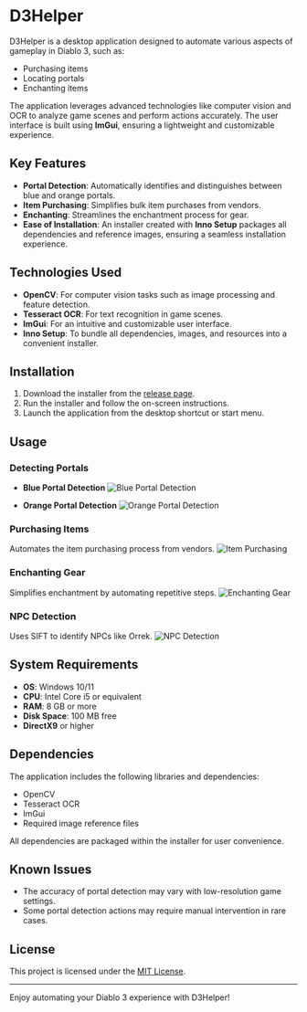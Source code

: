 # D3Helper

D3Helper is a desktop application designed to automate various aspects of gameplay in Diablo 3, such as:
- Purchasing items
- Locating portals
- Enchanting items

The application leverages advanced technologies like computer vision and OCR to analyze game scenes and perform actions accurately. The user interface is built using **ImGui**, ensuring a lightweight and customizable experience.

## Key Features

- **Portal Detection**: Automatically identifies and distinguishes between blue and orange portals.
- **Item Purchasing**: Simplifies bulk item purchases from vendors.
- **Enchanting**: Streamlines the enchantment process for gear.
- **Ease of Installation**: An installer created with **Inno Setup** packages all dependencies and reference images, ensuring a seamless installation experience.

## Technologies Used

- **OpenCV**: For computer vision tasks such as image processing and feature detection.
- **Tesseract OCR**: For text recognition in game scenes.
- **ImGui**: For an intuitive and customizable user interface.
- **Inno Setup**: To bundle all dependencies, images, and resources into a convenient installer.

## Installation

1. Download the installer from the [release page](#).
2. Run the installer and follow the on-screen instructions.
3. Launch the application from the desktop shortcut or start menu.

## Usage

### Detecting Portals
- **Blue Portal Detection**
  ![Blue Portal Detection](https://imgur.com/gallery/blue-portal-y3mdyWG)

- **Orange Portal Detection**
  ![Orange Portal Detection](#)

### Purchasing Items
Automates the item purchasing process from vendors.
![Item Purchasing](#)

### Enchanting Gear
Simplifies enchantment by automating repetitive steps.
![Enchanting Gear](#)

### NPC Detection
Uses SIFT to identify NPCs like Orrek.
![NPC Detection](#)

## System Requirements

- **OS**: Windows 10/11
- **CPU**: Intel Core i5 or equivalent
- **RAM**: 8 GB or more
- **Disk Space**: 100 MB free
- **DirectX9** or higher

## Dependencies

The application includes the following libraries and dependencies:
- OpenCV
- Tesseract OCR
- ImGui
- Required image reference files

All dependencies are packaged within the installer for user convenience.

## Known Issues

- The accuracy of portal detection may vary with low-resolution game settings.
- Some portal detection actions may require manual intervention in rare cases.

## License

This project is licensed under the [MIT License](LICENSE).


---

Enjoy automating your Diablo 3 experience with D3Helper!
